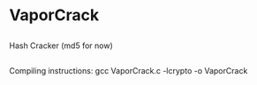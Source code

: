 # VaporCrack
##
Hash Cracker (md5 for now)
##
Compiling instructions: gcc VaporCrack.c -lcrypto -o VaporCrack
